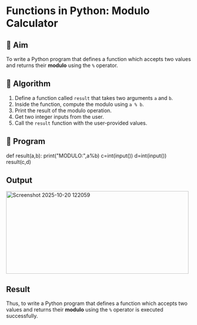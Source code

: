 # Functions in Python: Modulo Calculator

## 🎯 Aim
To write a Python program that defines a function which accepts two values and returns their **modulo** using the `%` operator.

## 🧠 Algorithm
1. Define a function called `result` that takes two arguments `a` and `b`.
2. Inside the function, compute the modulo using `a % b`.
3. Print the result of the modulo operation.
4. Get two integer inputs from the user.
5. Call the `result` function with the user-provided values.

## 🧾 Program
def result(a,b):
  print("MODULO:",a%b)
c=int(input())
d=int(input())
result(c,d)

## Output
<img width="496" height="225" alt="Screenshot 2025-10-20 122059" src="https://github.com/user-attachments/assets/006a74a4-6761-4359-8d34-31ecbae401c2" />

## Result
Thus, to write a Python program that defines a function which accepts two values and returns their **modulo** using the `%` operator is executed successfully.

